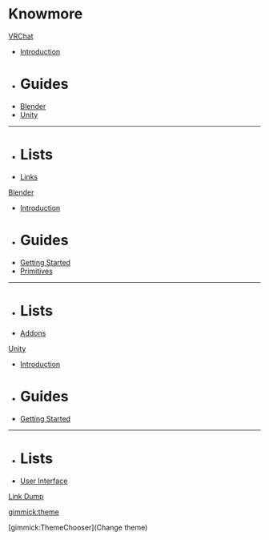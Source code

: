 # Knowmore

[VRChat]()

*   [Introduction](text/vrchat/intro.md)
*   # Guides
*   [Blender](text/vrchat/blender.md)
*   [Unity](text/vrchat/unity.md)
- - - -
*   # Lists
*   [Links](text/vrchat/links.md)

[Blender]()

*   [Introduction](text/blender/intro.md)
*   # Guides
*   [Getting Started](text/blender/basics.md)
*   [Primitives](text/blender/primitives.md)
- - - -
*   # Lists
*   [Addons](text/blender/addons.md)

[Unity]()

*   [Introduction](text/unity/intro.md)
*   # Guides
*   [Getting Started](text/unity/basics.md)
- - - -
*   # Lists
*   [User Interface](text/unity/ui.md)

[Link Dump](text/linkdump.md)

<!-- set a default theme -->
[gimmick:theme](cosmo)

<!-- show a theme chooser in the menu bar -->
[gimmick:ThemeChooser](Change theme)
